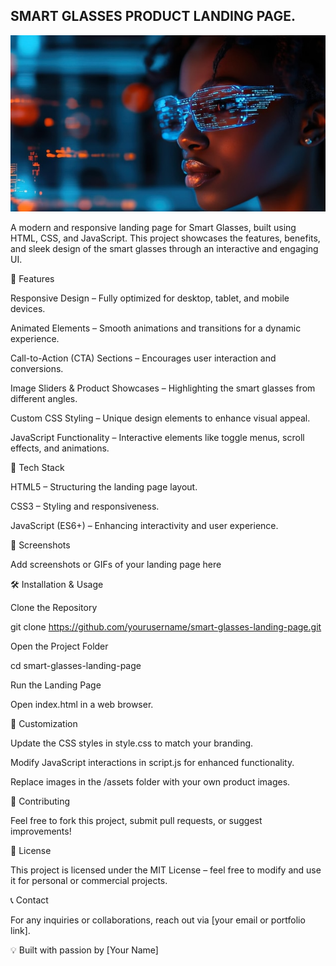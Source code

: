 ## SMART GLASSES PRODUCT LANDING PAGE.
![Augmented Reality Glasses](https://github.com/yeswadams/smartglasses/blob/main/young-woman-wearing-augmented-re.png)

A modern and responsive landing page for Smart Glasses, built using HTML, CSS, and JavaScript. This project showcases the features, benefits, and sleek design of the smart glasses through an interactive and engaging UI.

🚀 Features

Responsive Design – Fully optimized for desktop, tablet, and mobile devices.

Animated Elements – Smooth animations and transitions for a dynamic experience.

Call-to-Action (CTA) Sections – Encourages user interaction and conversions.

Image Sliders & Product Showcases – Highlighting the smart glasses from different angles.

Custom CSS Styling – Unique design elements to enhance visual appeal.

JavaScript Functionality – Interactive elements like toggle menus, scroll effects, and animations.

📂 Tech Stack

HTML5 – Structuring the landing page layout.

CSS3 – Styling and responsiveness.

JavaScript (ES6+) – Enhancing interactivity and user experience.

📸 Screenshots

Add screenshots or GIFs of your landing page here

🛠️ Installation & Usage

Clone the Repository

git clone https://github.com/yourusername/smart-glasses-landing-page.git

Open the Project Folder

cd smart-glasses-landing-page

Run the Landing Page

Open index.html in a web browser.

🎨 Customization

Update the CSS styles in style.css to match your branding.

Modify JavaScript interactions in script.js for enhanced functionality.

Replace images in the /assets folder with your own product images.

📢 Contributing

Feel free to fork this project, submit pull requests, or suggest improvements!

📄 License

This project is licensed under the MIT License – feel free to modify and use it for personal or commercial projects.

📞 Contact

For any inquiries or collaborations, reach out via [your email or portfolio link].

💡 Built with passion by [Your Name]




